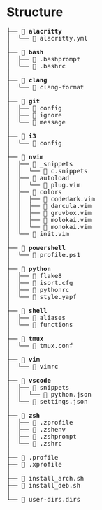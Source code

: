 # Structure

<pre>
├──  <b>alacritty</b>
│  └──  alacritty.yml
│
├──  <b>bash</b>
│  ├──  .bashprompt
│  └──  .bashrc
│
├──  <b>clang</b>
│  └──  clang-format
│
├──  <b>git</b>
│  ├──  config
│  ├──  ignore
│  └──  message
│
├──  <b>i3</b>
│  └──  config
│
├──  <b>nvim</b>
│  ├──  _snippets
│  │  └──  c.snippets
│  ├──  autoload
│  │  └──  plug.vim
│  ├──  colors
│  │  ├──  codedark.vim
│  │  ├──  darcula.vim
│  │  ├──  gruvbox.vim
│  │  ├──  molokai.vim
│  │  └──  monokai.vim
│  └──  init.vim
│
├──  <b>powershell</b>
│  └──  profile.ps1
│
├──  <b>python</b>
│  ├──  flake8
│  ├──  isort.cfg
│  ├──  pythonrc
│  └──  style.yapf
│
├──  <b>shell</b>
│  ├──  aliases
│  └──  functions
│
├──  <b>tmux</b>
│  └──  tmux.conf
│
├──  <b>vim</b>
│  └──  vimrc
│
├──  <b>vscode</b>
│  ├──  snippets
│  │  └──  python.json
│  └──  settings.json
│
├──  <b>zsh</b>
│  ├──  .zprofile
│  ├──  .zshenv
│  ├──  .zshprompt
│  └──  .zshrc
│
├──  .profile
├──  .xprofile
│
├──  install_arch.sh
├──  install_deb.sh
│
└──  user-dirs.dirs
</pre>

